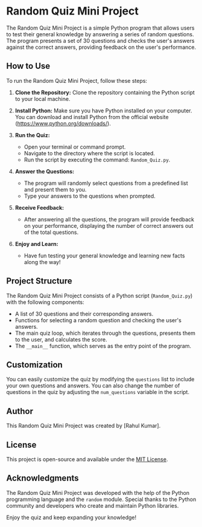 # Random Quiz Mini Project

The Random Quiz Mini Project is a simple Python program that allows users to test their general knowledge by answering a series of random questions. The program presents a set of 30 questions and checks the user's answers against the correct answers, providing feedback on the user's performance.

## How to Use

To run the Random Quiz Mini Project, follow these steps:

1. **Clone the Repository:** Clone the repository containing the Python script to your local machine.

2. **Install Python:** Make sure you have Python installed on your computer. You can download and install Python from the official website (https://www.python.org/downloads/).

3. **Run the Quiz:**
   - Open your terminal or command prompt.
   - Navigate to the directory where the script is located.
   - Run the script by executing the command: `Random_Quiz.py`.

4. **Answer the Questions:**
   - The program will randomly select questions from a predefined list and present them to you.
   - Type your answers to the questions when prompted.

5. **Receive Feedback:**
   - After answering all the questions, the program will provide feedback on your performance, displaying the number of correct answers out of the total questions.

6. **Enjoy and Learn:**
   - Have fun testing your general knowledge and learning new facts along the way!

## Project Structure

The Random Quiz Mini Project consists of a Python script (`Random_Quiz.py`) with the following components:

- A list of 30 questions and their corresponding answers.
- Functions for selecting a random question and checking the user's answers.
- The main quiz loop, which iterates through the questions, presents them to the user, and calculates the score.
- The `__main__` function, which serves as the entry point of the program.

## Customization

You can easily customize the quiz by modifying the `questions` list to include your own questions and answers. You can also change the number of questions in the quiz by adjusting the `num_questions` variable in the script.

## Author

This Random Quiz Mini Project was created by [Rahul Kumar].

## License

This project is open-source and available under the [MIT License](LICENSE.md).

## Acknowledgments

The Random Quiz Mini Project was developed with the help of the Python programming language and the `random` module. Special thanks to the Python community and developers who create and maintain Python libraries.

Enjoy the quiz and keep expanding your knowledge!
